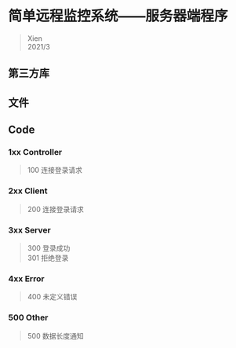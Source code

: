 # 简单远程监控系统——服务器端程序  
>Xien  
>2021/3  
## 第三方库  



## 文件  



## Code  
### 1xx  Controller
>100 连接登录请求    

### 2xx  Client
>200 连接登录请求  

### 3xx  Server
>300 登录成功  
>301 拒绝登录  

### 4xx  Error
>400 未定义错误


### 500 Other
>500 数据长度通知  